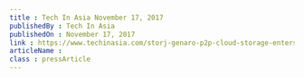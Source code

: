 ```yaml
---
title : Tech In Asia November 17, 2017
publishedBy : Tech In Asia
publishedOn : November 17, 2017
link : https://www.techinasia.com/storj-genaro-p2p-cloud-storage-enters-china
articleName : 
class : pressArticle
---
```


